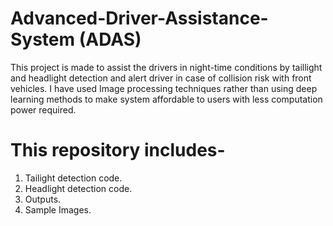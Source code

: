 # Advanced-Driver-Assistance-System (ADAS)
This project is made to assist the drivers in night-time conditions by taillight and headlight detection and alert driver in case of collision risk with front vehicles. I have used Image processing techniques rather than using deep learning methods to make system affordable to users with less computation power required.
# This repository includes-
1. Tailight detection code.
2. Headlight detection code.
3. Outputs.
4. Sample Images.
